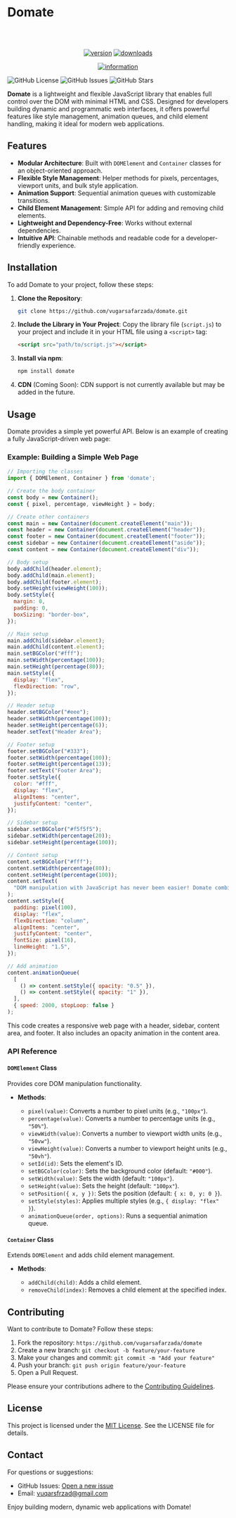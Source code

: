 # Domate
<div align="center">
    <br />
    <br />
    <p>
        <a href="https://www.npmjs.com/package/domate"><img src="https://img.shields.io/npm/v/domate?color=blue&label=version" alt="version" /></a>
        <a href="https://www.npmjs.com/package/domate"><img src="https://img.shields.io/npm/dt/domate" alt="downloads" /></a>
    </p>
    <p>
        <a href="https://www.npmjs.com/package/domate"><img src="https://nodei.co/npm/domate.png?downloads=true&downloadRank=true&stars=true" alt="information" /></a>
    </p>
</div>

![GitHub License](https://img.shields.io/badge/license-MIT-blue.svg)
![GitHub Issues](https://img.shields.io/github/issues/vugarsafarzada/domate)
![GitHub Stars](https://img.shields.io/github/stars/vugarsafarzada/domate)

**Domate** is a lightweight and flexible JavaScript library that enables full control over the DOM with minimal HTML and CSS. Designed for developers building dynamic and programmatic web interfaces, it offers powerful features like style management, animation queues, and child element handling, making it ideal for modern web applications.

## Features

- **Modular Architecture**: Built with `DOMElement` and `Container` classes for an object-oriented approach.
- **Flexible Style Management**: Helper methods for pixels, percentages, viewport units, and bulk style application.
- **Animation Support**: Sequential animation queues with customizable transitions.
- **Child Element Management**: Simple API for adding and removing child elements.
- **Lightweight and Dependency-Free**: Works without external dependencies.
- **Intuitive API**: Chainable methods and readable code for a developer-friendly experience.

## Installation

To add Domate to your project, follow these steps:

1. **Clone the Repository**:
   ```bash
   git clone https://github.com/vugarsafarzada/domate.git
   ```

2. **Include the Library in Your Project**:
   Copy the library file (`script.js`) to your project and include it in your HTML file using a `<script>` tag:
   ```html
   <script src="path/to/script.js"></script>
   ```

3. **Install via npm**:

   ```bash
   npm install domate
   ```

4. **CDN** (Coming Soon):
   CDN support is not currently available but may be added in the future.

## Usage

Domate provides a simple yet powerful API. Below is an example of creating a fully JavaScript-driven web page:

### Example: Building a Simple Web Page

```javascript
// Importing the classes
import { DOMElement, Container } from 'domate';

// Create the body container
const body = new Container();
const { pixel, percentage, viewHeight } = body;

// Create other containers
const main = new Container(document.createElement("main"));
const header = new Container(document.createElement("header"));
const footer = new Container(document.createElement("footer"));
const sidebar = new Container(document.createElement("aside"));
const content = new Container(document.createElement("div"));

// Body setup
body.addChild(header.element);
body.addChild(main.element);
body.addChild(footer.element);
body.setHeight(viewHeight(100));
body.setStyle({
  margin: 0,
  padding: 0,
  boxSizing: "border-box",
});

// Main setup
main.addChild(sidebar.element);
main.addChild(content.element);
main.setBGColor("#fff");
main.setWidth(percentage(100));
main.setHeight(percentage(80));
main.setStyle({
  display: "flex",
  flexDirection: "row",
});

// Header setup
header.setBGColor("#eee");
header.setWidth(percentage(100));
header.setHeight(percentage(6));
header.setText("Header Area");

// Footer setup
footer.setBGColor("#333");
footer.setWidth(percentage(100));
footer.setHeight(percentage(13));
footer.setText("Footer Area");
footer.setStyle({
  color: "#fff",
  display: "flex",
  alignItems: "center",
  justifyContent: "center",
});

// Sidebar setup
sidebar.setBGColor("#f5f5f5");
sidebar.setWidth(percentage(20));
sidebar.setHeight(percentage(100));

// Content setup
content.setBGColor("#fff");
content.setWidth(percentage(80));
content.setHeight(percentage(100));
content.setText(
  "DOM manipulation with JavaScript has never been easier! Domate combines style, animation, and structure management in a single library."
);
content.setStyle({
  padding: pixel(100),
  display: "flex",
  flexDirection: "column",
  alignItems: "center",
  justifyContent: "center",
  fontSize: pixel(16),
  lineHeight: "1.5",
});

// Add animation
content.animationQueue(
  [
    () => content.setStyle({ opacity: "0.5" }),
    () => content.setStyle({ opacity: "1" }),
  ],
  { speed: 2000, stopLoop: false }
);
```

This code creates a responsive web page with a header, sidebar, content area, and footer. It also includes an opacity animation in the content area.

### API Reference

#### `DOMElement` Class

Provides core DOM manipulation functionality.

* **Methods**:

  * `pixel(value)`: Converts a number to pixel units (e.g., `"100px"`).
  * `percentage(value)`: Converts a number to percentage units (e.g., `"50%"`).
  * `viewWidth(value)`: Converts a number to viewport width units (e.g., `"50vw"`).
  * `viewHeight(value)`: Converts a number to viewport height units (e.g., `"50vh"`).
  * `setId(id)`: Sets the element's ID.
  * `setBGColor(color)`: Sets the background color (default: `"#000"`).
  * `setWidth(value)`: Sets the width (default: `"100px"`).
  * `setHeight(value)`: Sets the height (default: `"100px"`).
  * `setPosition({ x, y })`: Sets the position (default: `{ x: 0, y: 0 }`).
  * `setStyle(styles)`: Applies multiple styles (e.g., `{ display: "flex" }`).
  * `animationQueue(order, options)`: Runs a sequential animation queue.

#### `Container` Class

Extends `DOMElement` and adds child element management.

* **Methods**:

  * `addChild(child)`: Adds a child element.
  * `removeChild(index)`: Removes a child element at the specified index.

## Contributing

Want to contribute to Domate? Follow these steps:

1. Fork the repository: `https://github.com/vugarsafarzada/domate`
2. Create a new branch: `git checkout -b feature/your-feature`
3. Make your changes and commit: `git commit -m "Add your feature"`
4. Push your branch: `git push origin feature/your-feature`
5. Open a Pull Request.

Please ensure your contributions adhere to the [Contributing Guidelines](CONTRIBUTING.md).

## License

This project is licensed under the [MIT License](LICENSE). See the LICENSE file for details.

## Contact

For questions or suggestions:

* GitHub Issues: [Open a new issue](https://github.com/vugarsafarzada/domate/issues)
* Email: [vuqarsfrzad@gmail.com](mailto:vuqarsfrzad@gmail.com)

Enjoy building modern, dynamic web applications with Domate!